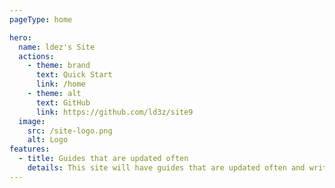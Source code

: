 ```yaml
---
pageType: home

hero:
  name: ldez's Site
  actions:
    - theme: brand
      text: Quick Start
      link: /home
    - theme: alt
      text: GitHub
      link: https://github.com/ld3z/site9
  image:
    src: /site-logo.png
    alt: Logo
features:
  - title: Guides that are updated often
    details: This site will have guides that are updated often and written to last
---
```

